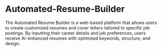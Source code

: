 # Automated-Resume-Builder
The Automated Resume Builder is a web-based platform that allows users to create customized resumes and cover letters tailored to specific job postings. By inputting their career details and job preferences, users receive AI-enhanced resumes with optimized keywords, structure, and design.
